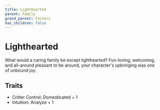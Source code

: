 ```yaml
---
title: Lighthearted
parent: Family
grand_parent: Factors
has_children: false
---
```


# Lighthearted

What would a caring family be except lighthearted? Fun-loving, welcoming, and all-around pleasant to be around, your character's upbringing was one of unbound joy.

## Traits

* Critter Control: Domesticated + 1
* Intuition: Analyze + 1
